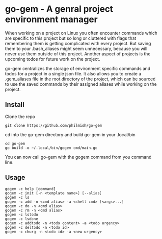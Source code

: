 # go-gem - A genral project environment manager

When working on a project on Linux you often encounter commands which are specific to
this project but so long or cluttered with flags that remembering them is getting complicated with every project.
But saving them to your .bash_aliases might seem unnecessary, because you will never use them outside of this project.
Another aspect of projects is the upcoming todos for future work on the project.

go-gem centralizes the storage of environment specific commands and todos for a project in a single json file.
It also allows you to create a .gem_aliases file in the root directory of the project, which can be sourced
to use the saved commands by their assigned aliases while working on the project.

## Install

Clone the repo
```
git clone https://github.com/philmish/go-gem
```

cd into the go-gem directory and build go-gem in your .local/bin
```
cd go-gem
go build -o ~/.local/bin/gogem cmd/main.go
```

You can now call go-gem with the gogem command from you command line.

## Usage

```
gogem -c help [command]
gogem -c init [-n <template name>] [--alias]
gogem -c ls
gogem -c add -n <cmd alias> -a <shell cmd> [<args>...]
gogem -c do -n <cmd alias>
gogem -c rm -n <cmd alias>
gogem -c lstodo
gogem -c lsdone
gogem -c addtodo -n <todo content> -a <todo urgency>
gogem -c deltodo -n <todo id>
gogem -c churg -n <todo id> -a <new urgency>
```
